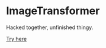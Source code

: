# ImageTransformer

Hacked together, unfinished thingy.

[Try here](https://romanriesen.github.io/ImageTransformer/)